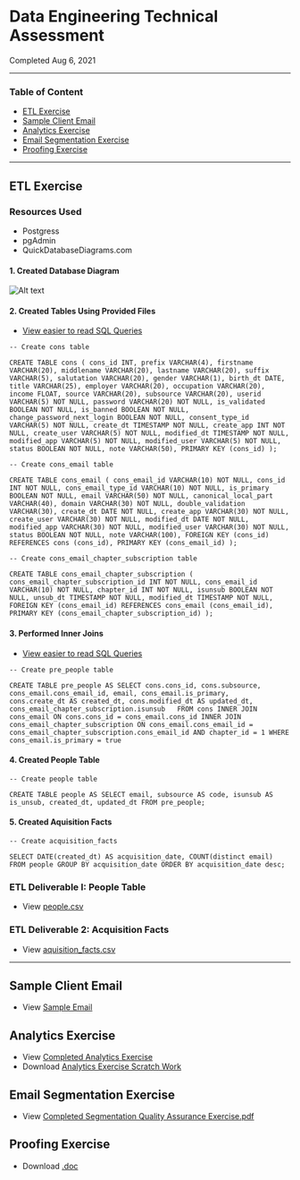# Data Engineering Technical Assessment
Completed Aug 6, 2021

---

### Table of Content

- [ETL Exercise](#etl-exercise)
- [Sample Client Email](#sample-client-email)
- [Analytics Exercise](#analytics-exercise)
- [Email Segmentation Exercise](#email-segmentation-exercise)
- [Proofing Exercise](#proofing-exercise)

---

## ETL Exercise

### Resources Used
- Postgress
- pgAdmin
- QuickDatabaseDiagrams.com

#### 1. Created Database Diagram
![Alt text](https://github.com/AnonApplicant/Assessment/blob/17b39860bb088dc9e088cf5f4e827b72238fb00f/ETL_Quick_Database_Drawing.png)

#### 2. Created Tables Using Provided Files
- [View easier to read SQL Queries](https://github.com/AnonApplicant/Assessment/blob/46e71ca437f7548224420dabb07b0cc768f1175f/sql_queries.sql)

`-- Create cons table`

`CREATE TABLE cons ( cons_id INT, prefix VARCHAR(4), firstname VARCHAR(20), middlename VARCHAR(20), lastname VARCHAR(20), suffix VARCHAR(5), salutation VARCHAR(20), gender VARCHAR(1), birth_dt DATE, title VARCHAR(25), employer VARCHAR(20), occupation VARCHAR(20), income FLOAT, source VARCHAR(20), subsource VARCHAR(20), userid VARCHAR(5) NOT NULL, password VARCHAR(20) NOT NULL, is_validated BOOLEAN NOT NULL, is_banned BOOLEAN NOT NULL, change_password_next_login BOOLEAN NOT NULL, consent_type_id VARCHAR(5) NOT NULL, create_dt TIMESTAMP NOT NULL, create_app INT NOT NULL, create_user VARCHAR(5) NOT NULL, modified_dt TIMESTAMP NOT NULL, modified_app VARCHAR(5) NOT NULL, modified_user VARCHAR(5) NOT NULL, status BOOLEAN NOT NULL, note VARCHAR(50), PRIMARY KEY (cons_id) );`

`-- Create cons_email table`

`CREATE TABLE cons_email ( cons_email_id VARCHAR(10) NOT NULL, cons_id INT NOT NULL, cons_email_type_id VARCHAR(10) NOT NULL, is_primary BOOLEAN NOT NULL, email VARCHAR(50) NOT NULL, canonical_local_part VARCHAR(40), domain VARCHAR(30) NOT NULL, double_validation VARCHAR(30), create_dt DATE NOT NULL, create_app VARCHAR(30) NOT NULL, create_user VARCHAR(30) NOT NULL, modified_dt DATE NOT NULL, modified_app VARCHAR(30) NOT NULL, modified_user VARCHAR(30) NOT NULL, status BOOLEAN NOT NULL, note VARCHAR(100), FOREIGN KEY (cons_id) REFERENCES cons (cons_id), PRIMARY KEY (cons_email_id) );`

`-- Create cons_email_chapter_subscription table`

`CREATE TABLE cons_email_chapter_subscription ( cons_email_chapter_subscription_id INT NOT NULL, cons_email_id VARCHAR(10) NOT NULL, chapter_id INT NOT NULL, isunsub BOOLEAN NOT NULL, unsub_dt TIMESTAMP NOT NULL, modified_dt TIMESTAMP NOT NULL, FOREIGN KEY (cons_email_id) REFERENCES cons_email (cons_email_id), PRIMARY KEY (cons_email_chapter_subscription_id) );`

#### 3. Performed Inner Joins
- [View easier to read SQL Queries](https://github.com/AnonApplicant/Assessment/blob/46e71ca437f7548224420dabb07b0cc768f1175f/sql_queries.sql)

`-- Create pre_people table`

`CREATE TABLE pre_people AS
SELECT cons.cons_id, cons.subsource, cons_email.cons_email_id, email, cons_email.is_primary, 
cons.create_dt AS created_dt, cons.modified_dt AS updated_dt, cons_email_chapter_subscription.isunsub  
FROM cons
INNER JOIN cons_email
ON cons.cons_id = cons_email.cons_id
INNER JOIN cons_email_chapter_subscription
ON cons_email.cons_email_id = cons_email_chapter_subscription.cons_email_id AND chapter_id = 1
WHERE cons_email.is_primary = true`

#### 4. Created People Table

`-- Create people table`

`CREATE TABLE people AS
SELECT email, subsource AS code, isunsub AS is_unsub, created_dt, updated_dt FROM pre_people;`


#### 5. Created Aquisition Facts

`-- Create acquisition_facts`

`SELECT DATE(created_dt) AS acquisition_date, COUNT(distinct email) 
FROM people
GROUP BY acquisition_date
ORDER BY acquisition_date desc;`

### ETL Deliverable I: People Table
- View [people.csv](https://github.com/AnonApplicant/Assessment/blob/0359ad6e97d2076b46ce13196d139a5722fb68ce/people.csv)

### ETL Deliverable 2: Acquisition Facts
- View [aquisition_facts.csv](https://github.com/AnonApplicant/Assessment/blob/ecd0d546940ca67630e3432def5b62ccc5dc6ea2/acquisition_facts.csv)

---

## Sample Client Email
- View [Sample Email]()

## Analytics Exercise
- View [Completed Analytics Exercise]()
- Download [Analytics Exercise Scratch Work](https://github.com/AnonApplicant/Assessment/blob/80700a6c8a964936190c395630c69a57e6a80be1/Analytics%20Exercise_Work.xlsx)

## Email Segmentation Exercise
- View [Completed Segmentation Quality Assurance Exercise.pdf](https://github.com/AnonApplicant/Assessment/blob/9ea1e6a0453b214254d08fb4655f3045c3ab230b/Segmentation%20Quality%20Assurance%20Exercise.pdf)

## Proofing Exercise
- Download [.doc]()

